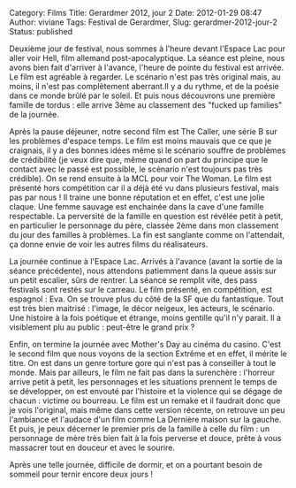 Category: Films
Title: Gerardmer 2012, jour 2
Date: 2012-01-29 08:47
Author: viviane
Tags: Festival de Gerardmer, 
Slug: gerardmer-2012-jour-2
Status: published

Deuxième jour de festival, nous sommes à l'heure devant l'Espace Lac pour aller voir Hell, film allemand post-apocalyptique. La séance est pleine, nous avons bien fait d'arriver à l'avance, l'heure de pointe du festival est arrivée. Le film est agréable à regarder. Le scénario n'est pas très original mais, au moins, il n'est pas complètement aberrant.Il y a du rythme, et de la poésie dans ce monde brûlé par le soleil. Et puis nous découvrons une première famille de tordus : elle arrive 3ème au classement des "fucked up families" de la journée.

Après la pause déjeuner, notre second film est The Caller, une série B sur les problèmes d'espace temps. Le film est moins mauvais que ce que je craignais, il y a des bonnes idées même si le scénario souffre de problèmes de crédibilité (je veux dire que, même quand on part du principe que le contact avec le passé est possible, le scénario n'est toujours pas très crédible). On se rend ensuite à la MCL pour voir The Woman. Le film est présenté hors compétition car il a déjà été vu dans plusieurs festival, mais pas par nous ! Il traine une bonne réputation et en effet, c'est une jolie claque. Une femme sauvage est enchainée dans la cave d'une famille respectable. La perversité de la famille en question est révélée petit à petit, en particulier le personnage du père, classée 2ème dans mon classement du jour des familles à problèmes. La fin est sanglante comme on l'attendait, ça donne envie de voir les autres films du réalisateurs.

La journée continue à l'Espace Lac. Arrivés à l'avance (avant la sortie de la séance précédente), nous attendons patiemment dans la queue assis sur un petit escalier, sûrs de rentrer. La séance se remplit vite, des pass festivals sont restés sur le carreau. Le film présenté, en compétition, est espagnol : Eva. On se trouve plus du côté de la SF que du fantastique. Tout est très bien maitrisé : l'image, le décor neigeux, les acteurs, le scénario. Une histoire à la fois poétique et étrange, moins gentille qu'il n'y parait. Il a visiblement plu au public : peut-être le grand prix ?

Enfin, on termine la journée avec Mother's Day au cinéma du casino. C'est le second film que nous voyons de la section Extrême et en effet, il mérite le titre. On est dans un genre torture gore qui n'est pas à conseiller à tout le monde. Mais par ailleurs, le film ne fait pas dans la surenchère : l'horreur arrive petit à petit, les personnages et les situations prennent le temps de se développer, on est envouté par l'histoire et la violence qui se dégage de chacun : victime ou bourreau. Le film est un remake et il faudrait donc que je vois l'original, mais même dans cette version récente, on retrouve un peu l'ambiance et l'audace d'un film comme La Dernière maison sur la gauche. Et puis, je peux décerner le premier pris de la famille à celle du film : un personnage de mère très bien fait à la fois perverse et douce, prête à vous massacrer tout en douceur et avec le sourire.

Après une telle journée, difficile de dormir, et on a pourtant besoin de sommeil pour ternir encore deux jours !